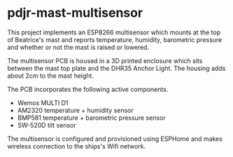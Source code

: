 # pdjr-mast-multisensor

This project implements an ESP8266 multisensor which mounts at the top
of Beatrice's mast and reports temperature, humidity, barometric
pressure and whether or not the mast is raised or lowered.

The multisensor PCB is housed in a 3D printed enclosure which sits
between the mast top plate and the DHR35 Anchor Light.
The housing adds about 2cm to the mast height.

The PCB incorporates the following active components.

* Wemos MULTI D1
* AM2320 temperature + humidity sensor
* BMP581 temperature + barometric pressure sensor
* SW-520D tilt sensor

The multisensor is configured and provisioned using ESPHome and makes
wireless connection to the ships's Wifi network.